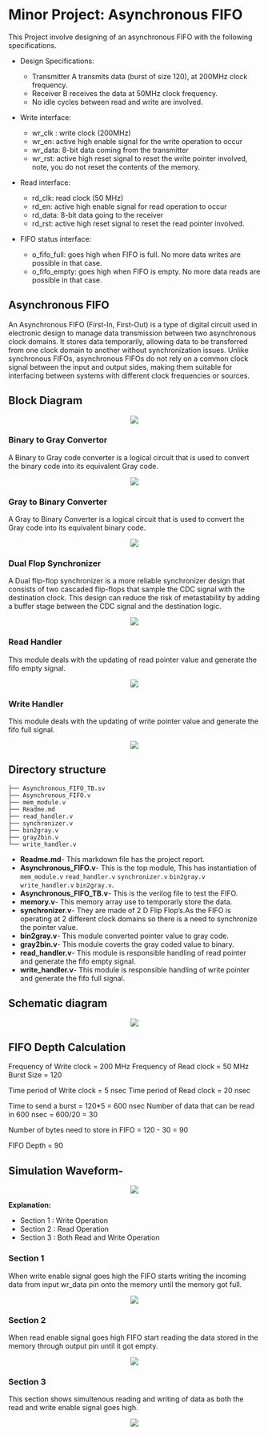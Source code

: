 
# Minor Project: Asynchronous FIFO

This Project involve designing of an asynchronous FIFO with the following specifications.

- Design Specifications:
    - Transmitter A transmits data (burst of size 120), at 200MHz clock frequency.
    - Receiver B receives the data at 50MHz clock frequency.
    - No idle cycles between read and write are involved.

- Write interface:
    - wr_clk : write clock (200MHz)
    - wr_en: active high enable signal for the write operation to occur
    - wr_data: 8-bit data coming from the transmitter
    - wr_rst: active high reset signal to reset the write pointer involved, note, you do not reset the contents of the memory.

- Read interface:
    - rd_clk: read clock (50 MHz)
    - rd_en: active high enable signal for read operation to occur
    - rd_data: 8-bit data going to the receiver
    - rd_rst: active high reset signal to reset the read pointer involved.

- FIFO status interface:
    - o_fifo_full: goes high when FIFO is full. No more data writes are possible in that case.
    - o_fifo_empty: goes high when FIFO is empty. No more data reads are possible in that case.


## Asynchronous FIFO
An Asynchronous FIFO (First-In, First-Out) is a type of digital circuit used in electronic design to manage data transmission between two asynchronous clock domains. It stores data temporarily, allowing data to be transferred from one clock domain to another without synchronization issues. Unlike synchronous FIFOs, asynchronous FIFOs do not rely on a common clock signal between the input and output sides, making them suitable for interfacing between systems with different clock frequencies or sources.

## Block Diagram

<p align="center">
  <img src="image.png">
</p>

### Binary to Gray Convertor
A Binary to Gray code converter is a logical circuit that is used to convert the binary code into its equivalent Gray code.

<p align="center">
  <img src="B2G.png">
</p>

### Gray to Binary Converter
A Gray to Binary Converter is a logical circuit that is used to convert the Gray code into its equivalent binary code.

<p align="center">
  <img src="G2B.png">
</p>

### Dual Flop Synchronizer
A Dual flip-flop synchronizer is a more reliable synchronizer design that consists of two cascaded flip-flops that sample the CDC signal with the destination clock. This design can reduce the risk of metastability by adding a buffer stage between the CDC signal and the destination logic.

<p align="center">
  <img src="Dual_flop.png">
</p>

### Read Handler
This module deals with the updating of read pointer value and generate the fifo empty signal.

<p align="center">
  <img src="Read handler.png">
</p>

### Write Handler
This module deals with the updating of write pointer value and generate the fifo full signal.

<p align="center">
  <img src="write handler.png">
</p>


## Directory structure

```
├── Asynchronous_FIFO_TB.sv
├── Asynchronous_FIFO.v
├── mem_module.v
├── Readme.md
├── read_handler.v
├── synchronizer.v
├── bin2gray.v
├── gray2bin.v
└── write_handler.v
```

- **Readme.md**- This markdown file has the project report.
- **Asynchronous_FIFO.v**- This is the top module, This has instantiation of `mem_module.v` `read_handler.v` `synchronizer.v` `bin2gray.v` `write_handler.v` `bin2gray.v`.
- **Asynchronous_FIFO_TB.v**- This is the verilog file to test the FIFO.
- **memory.v**- This memory array use to temporarly store the data.
- **synchronizer.v**- They are made of 2 D Flip Flop’s.As the FIFO is operating at 2 different clock domains so there is a need to synchronize the pointer value.
- **bin2gray.v**- This module converted pointer value to gray code.
- **gray2bin.v**- This module coverts the gray coded value to binary. 
- **read_handler.v**- This module is responsible handling of read pointer and generate the fifo empty signal.
- **write_handler.v**- This module is responsible handling of write pointer and generate the fifo full signal.

## Schematic diagram
<p align="center">
  <img src="block diagram.png">
</p>

## FIFO Depth Calculation

  Frequency of Write clock = 200 MHz
  Frequency of Read clock = 50 MHz
  Burst Size = 120

  Time period of Write clock = 5 nsec
  Time period of Read clock = 20 nsec

  Time to send a burst = 120*5 = 600 nsec
  Number of data that can be read in 600 nsec  = 600/20 = 30

  Number of bytes need to store in FIFO = 120 - 30 = 90

  FIFO Depth = 90


## Simulation Waveform-

<p align="center">
  <img src="Simulation.png">
</p>

**Explanation:**
- Section 1 : Write Operation
- Section 2 : Read Operation
- Section 3 : Both Read and Write Operation

### Section 1
When write enable signal goes high the FIFO starts writing the incoming data from input wr_data pin onto the memory until the memory got full.

<p align="center">
  <img src="Section_1.png">
</p>

### Section 2
When read enable signal goes high FIFO start reading the data stored in the memory through output pin until it got empty.

<p align="center">
  <img src="Section_2.png">
</p>

### Section 3
This section shows simultenous reading and writing of data as both the read and write enable signal goes high.
<p align="center">
  <img src="Section_3.png">
</p>